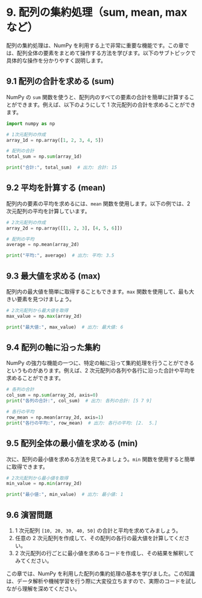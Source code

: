 # 9. 配列の集約処理（sum, mean, max など）

配列の集約処理は、NumPy を利用する上で非常に重要な機能です。この章では、配列全体の要素をまとめて操作する方法を学びます。以下のサブトピックで具体的な操作を分かりやすく説明します。

## 9.1 配列の合計を求める (sum)

NumPy の `sum` 関数を使うと、配列内のすべての要素の合計を簡単に計算することができます。例えば、以下のようにして 1 次元配列の合計を求めることができます。

```python
import numpy as np

# 1次元配列の作成
array_1d = np.array([1, 2, 3, 4, 5])

# 配列の合計
total_sum = np.sum(array_1d)

print("合計:", total_sum)  # 出力: 合計: 15
```

## 9.2 平均を計算する (mean)

配列内の要素の平均を求めるには、`mean` 関数を使用します。以下の例では、2 次元配列の平均を計算しています。

```python
# 2次元配列の作成
array_2d = np.array([[1, 2, 3], [4, 5, 6]])

# 配列の平均
average = np.mean(array_2d)

print("平均:", average)  # 出力: 平均: 3.5
```

## 9.3 最大値を求める (max)

配列内の最大値を簡単に取得することもできます。`max` 関数を使用して、最も大きい要素を見つけましょう。

```python
# 2次元配列から最大値を取得
max_value = np.max(array_2d)

print("最大値:", max_value)  # 出力: 最大値: 6
```

## 9.4 配列の軸に沿った集約

NumPy の強力な機能の一つに、特定の軸に沿って集約処理を行うことができるというものがあります。例えば、2 次元配列の各列や各行に沿った合計や平均を求めることができます。

```python
# 各列の合計
col_sum = np.sum(array_2d, axis=0)
print("各列の合計:", col_sum)  # 出力: 各列の合計: [5 7 9]

# 各行の平均
row_mean = np.mean(array_2d, axis=1)
print("各行の平均:", row_mean)  # 出力: 各行の平均: [2.  5.]
```

## 9.5 配列全体の最小値を求める (min)

次に、配列の最小値を求める方法を見てみましょう。`min` 関数を使用すると簡単に取得できます。

```python
# 2次元配列から最小値を取得
min_value = np.min(array_2d)

print("最小値:", min_value)  # 出力: 最小値: 1
```

## 9.6 演習問題

1. 1 次元配列 `[10, 20, 30, 40, 50]` の合計と平均を求めてみましょう。
2. 任意の 2 次元配列を作成して、その配列の各行の最大値を計算してください。
3. 2 次元配列の行ごとに最小値を求めるコードを作成し、その結果を解釈してみてください。

この章では、NumPy を利用した配列の集約処理の基本を学びました。この知識は、データ解析や機械学習を行う際に大変役立ちますので、実際のコードを試しながら理解を深めてください。

